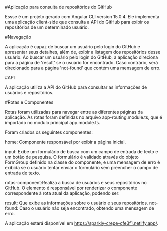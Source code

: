 #Aplicação para consulta de repositórios do GitHub

Essse é um projeto gerado com Angular CLI version 15.0.4.
Ele implementa uma aplicação client-side que consulta a API do GitHub para exibir os repositórios de um determinado usuário.

#Navegação

A aplicação é capaz de buscar um usuário pelo login do GitHub e apresentar seus detalhes, além de, exibir a listagem dos repositórios desse usuário.
Ao buscar um usuário pelo login do GitHub, a aplicação direciona para a página de 'result' se o usuário for encontrado. Caso contrário,  será direcionado para a página 'not-found' que contém uma mensagem de erro.

#API

A aplicação utiliza a API do GitHub para consultar as informações de usuários e repositórios. 

#Rotas e Componentes

Rotas foram utilizadas para navegar entre as diferentes páginas da aplicação. As rotas foram definidas no arquivo app-routing.module.ts, que é importado no módulo principal app.module.ts.

Foram criados os seguintes componentes:

home: Componente responsável por exibir a página inicial.

input: Exibe um formulário de busca com um campo de entrada de texto e um botão de pesquisa. O formulário é validado através do objeto FormGroup definido na classe do componente, e uma mensagem de erro é exibida se o usuário tentar enviar o formulário sem preencher o campo de entrada de texto. 

rotas-component:Realiza a busca de usuários e seus repositórios no GitHub. O elemento <router-outlet> é responsável por renderizar o componente correspondente à rota atual da aplicação, podendo ser:

  result: Que exibe as informações sobre o usuário e seus repositórios.
  not-found: Caso o usuário não seja encontrado, obtendo uma mensagem de erro.
 

A aplicação estará disponível em https://sparkly-crepe-cfe3f1.netlify.app/.


